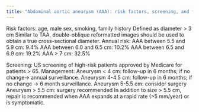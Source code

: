 ```yaml
---
title: "Abdominal aortic aneurysm (AAA): risk factors, screening, and follow-up"
---
```

Risk factors: age, male sex, smoking, family history
Defined as diameter &gt; 3 cm
Similar to TAA, double-oblique reformatted images should be used to obtain a true cross-sectional diameter.
Annual risk:
AAA between 5.5 and 5.9 cm: 9.4%
AAA between 6.0 and 6.5 cm: 10.2%
AAA between 6.5 and 6.9 cm: 19.2%
AAA &gt; 7 cm: 32.5%

Screening: US screening of high-risk patients approved by Medicare for patients &gt; 65.
Management:
Aneurysm &lt; 4 cm: follow-up in 6 months; if no change&#8594; annual surveillance.
Aneurysm 4-4.5 cm: follow-up in 6 months; if no change &#8594; 6 month surveillance.
Aneurysm 5-5.5 cm: consider surgery
Aneurysm &gt; 5.5 cm: surgery recommended
In addition to size &gt; 5.5 cm, repair is recommended when AAA expands at a rapid rate (&gt;5 mm/year) or is symptomatic.


